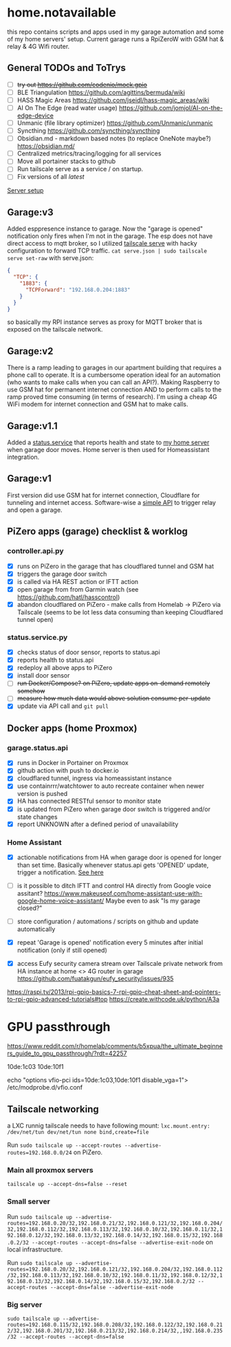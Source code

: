 # home.notavailable

this repo contains scripts and apps used in my garage automation and some of my home servers' setup. Current garage runs a RpiZeroW with GSM hat & relay & 4G Wifi router.

## General TODOs and ToTrys
- [ ] ~~try out https://github.com/codenio/mock.gpio~~
- [ ] BLE Triangulation https://github.com/agittins/bermuda/wiki
- [ ] HASS Magic Areas https://github.com/jseidl/hass-magic_areas/wiki
- [ ] AI On The Edge (read water usage) https://github.com/jomjol/AI-on-the-edge-device
- [ ] Unmanic (file library optimizer) https://github.com/Unmanic/unmanic
- [ ] Syncthing https://github.com/syncthing/syncthing
- [ ] Obsidian.md - markdown based notes (to replace OneNote maybe?) https://obsidian.md/
- [ ] Centralized metrics/tracing/logging for all services
- [ ] Move all portainer stacks to github
- [ ] Run tailscale serve as a service / on startup.
- [ ] Fix versions of all _latest_

[Server setup](server.md)

## Garage:v3
Added esppresence instance to garage. Now the "garage is opened" notification only fires when I'm not in the garage. The esp does not have direct access to mqtt broker, so I utilized [tailscale serve](https://tailscale.com/kb/1312/serve) with hacky configuration to forward TCP traffic.
`cat serve.json | sudo tailscale serve set-raw`
with serve.json:

```json
{
  "TCP": {
    "1883": {
      "TCPForward": "192.168.0.204:1883"
    }
  }
}
  ```
so basically my RPI instance serves as proxy for MQTT broker that is exposed on the tailscale network.

## Garage:v2
There is a ramp leading to garages in our apartment building that requires a phone call to operate. It is a cumbersome operation ideal for an automation (who wants to make calls when you can call an API?). Making Raspberry to use GSM hat for permanent internet connection AND to perform calls to the ramp proved time consuming (in terms of research). I'm using a cheap 4G WiFi modem for internet connection and GSM hat to make calls.

## Garage:v1.1
Added a [status.service](./garage.controller.api/status.service.py) that reports health and state to [my home server](./garage.status.api/status.api.py) when garage door moves. Home server is then used for Homeassistant integration.

## Garage:v1
First version did use GSM hat for internet connection, Cloudflare for tunneling and internet access. Software-wise a [simple API](./garage.controller.api/) to trigger relay and open a garage.

## PiZero apps (garage) checklist & worklog

### controller.api.py
- [x] runs on PiZero in the garage that has cloudflared tunnel and GSM hat
- [x] triggers the garage door switch
- [x] is called via HA REST action or IFTT action
- [x] open garage from from Garmin watch (see https://github.com/hatl/hasscontrol)
- [x] abandon cloudflared on PiZero - make calls from Homelab -> PiZero via Tailscale (seems to be lot less data consuming than keeping Cloudflared tunnel open)

### status.service.py
- [x] checks status of door sensor, reports to status.api
- [x] reports health to status.api
- [x] redeploy all above apps to PiZero 
- [x] install door sensor
- [ ] ~~run Docker/Compose? on PiZero, update apps on-demand remotely somehow~~
- [ ] ~~measure how much data would above solution consume per-update~~
- [x] update via API call and ``git pull``

## Docker apps (home Proxmox)

### garage.status.api
- [x] runs in Docker in Portainer on Proxmox
- [x] github action with push to docker.io
- [x] cloudflared tunnel, ingress via homeassistant instance
- [x] use containrrr/watchtower to auto recreate container when newer version is pushed
- [x] HA has connected RESTful sensor to monitor state
- [x] is updated from PiZero when garage door switch is triggered and/or state changes
- [x] report UNKNOWN after a defined period of unavailability

### Home Assistant
- [x] actionable notifications from HA when garage door is opened for longer than set time. Basically whenever status.api gets 'OPENED' update, trigger a notification. [See here](/homeassistant/garage.notification.yml)
- [ ] is it possible to ditch IFTT and control HA directly from Google voice assitant? https://www.makeuseof.com/home-assistant-use-with-google-home-voice-assistant/ Maybe even to ask "Is my garage closed?"
- [ ] store configuration / automations / scripts on github and update automatically
- [x] repeat 'Garage is opened' notification every 5 minutes after initial notification (only if still opened)
- [x] access Eufy security camera stream over Tailscale private network from HA instance at home <> 4G router in garage https://github.com/fuatakgun/eufy_security/issues/935


https://raspi.tv/2013/rpi-gpio-basics-7-rpi-gpio-cheat-sheet-and-pointers-to-rpi-gpio-advanced-tutorials#top
https://create.withcode.uk/python/A3a

# GPU passthrough

https://www.reddit.com/r/homelab/comments/b5xpua/the_ultimate_beginners_guide_to_gpu_passthrough/?rdt=42257

10de:1c03
10de:10f1



echo "options vfio-pci ids=10de:1c03,10de:10f1 disable_vga=1"> /etc/modprobe.d/vfio.conf

## Tailscale networking

a LXC runnig tailscale needs to have following mount:
``lxc.mount.entry: /dev/net/tun dev/net/tun none bind,create=file``

Run ``sudo tailscale up --accept-routes --advertise-routes=192.168.0.0/24`` on PiZero.

### Main all proxmox servers
``tailscale up --accept-dns=false --reset``

### Small server

Run ``sudo tailscale up --advertise-routes=192.168.0.20/32,192.168.0.21/32,192.168.0.121/32,192.168.0.204/32,192.168.0.112/32,192.168.0.113/32,192.168.0.10/32,192.168.0.11/32,192.168.0.12/32,192.168.0.13/32,192.168.0.14/32,192.168.0.15/32,192.168.0.2/32 --accept-routes --accept-dns=false --advertise-exit-node`` on local infrastructure.

Run ``sudo tailscale up --advertise-routes=192.168.0.20/32,192.168.0.121/32,192.168.0.204/32,192.168.0.112/32,192.168.0.113/32,192.168.0.10/32,192.168.0.11/32,192.168.0.12/32,192.168.0.13/32,192.168.0.14/32,192.168.0.15/32,192.168.0.2/32 --accept-routes --accept-dns=false --advertise-exit-node``

### Big server
```sudo tailscale up --advertise-routes=192.168.0.115/32,192.168.0.208/32,192.168.0.122/32,192.168.0.212/32,192.168.0.201/32,192.168.0.213/32,192.168.0.214/32,,192.168.0.235/32 --accept-routes --accept-dns=false```